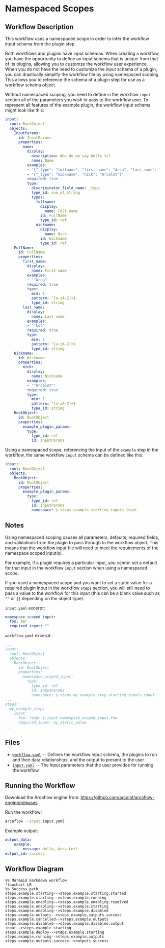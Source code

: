 # Namespaced Scopes

## Workflow Description

This workflow uses a namespaced scope in order to infer the workflow input schema from the plugin step.

Both workflows and plugins have input schemas. When creating a workflow, you have the opportunity to define an input schema that is unique from that of its plugins, allowing you to customze the workflow user experience. When you do not have the need to customize the input schema of a plugin, you can drastically simplify the workflow file by using namespaced scoping. This allows you to reference the schema of a plugin step for use as a workflow schema object.

Without namespaced scoping, you need to define in the workflow `input` section all of the parameters you wish to pass to the workflow user. To represent all features of the example plugin, the workflow input schema might look like this:

```yaml
input:
  root: RootObject
  objects:
    InputParams:
      id: InputParams
      properties:
        name:
          display:
            description: Who do we say hello to?
            name: Name
          examples:
          - '{"_type": "fullname", "first_name": "Arca", "last_name": "Lot"}'
          - '{"_type": "nickname", "nick": "Arcalot"}'
          required: true
          type:
            discriminator_field_name: _type
            type_id: one_of_string
            types:
              fullname:
                display:
                  name: Full name
                id: FullName
                type_id: ref
              nickname:
                display:
                  name: Nick
                id: Nickname
                type_id: ref
    FullName:
      id: FullName
      properties:
        first_name:
          display:
            name: First name
          examples:
          - '"Arca"'
          required: true
          type:
            min: 1
            pattern: ^[a-zA-Z]+$
            type_id: string
        last_name:
          display:
            name: Last name
          examples:
          - '"Lot"'
          required: true
          type:
            min: 1
            pattern: ^[a-zA-Z]+$
            type_id: string
    Nickname:
      id: Nickname
      properties:
        nick:
          display:
            name: Nickname
          examples:
          - '"Arcalot"'
          required: true
          type:
            min: 1
            pattern: ^[a-zA-Z]+$
            type_id: string
    RootObject:
      id: RootObject
      properties:
        example_plugin_params:
          type:
            type_id: ref
            id: InputParams
```

Using a namespaced scope, referencing the input of the `example` step in the workflow, the same workflow `input` schema can be defined like this:
```yaml
input:
  root: RootObject
  objects:
    RootObject:
      id: RootObject
      properties:
        example_plugin_params:
          type:
            type_id: ref
            id: InputParams
            namespace: $.steps.example.starting.inputs.input
```

## Notes

Using namespaced scoping causes all parameters, defaults, required fields, and validations from the plugin to pass through to the workflow object. This means that the workflow input file will need to meet the requirements of the namespace scoped input(s).

For example, if a plugin requires a particular input, you cannot set a default for that input in the workflow `input` section when using a namespaced scope.

If you used a namespaced scope and you want to set a static value for a required plugin input in the workflow `steps` section, you will still need to pass a value to the workflow for this input (this can be a blank value such as `""` or `{}` depending on the object type).

`input.yaml` excerpt:
```yaml
namespace_scoped_input:
  foo: bar
  required_input: ""
```
`workflow.yaml` excerpt:
```yaml
...
input:
  root: RootObject
  objects:
    RootObject:
      id: RootObject
      properties:
        namespace_scoped_input:
          type:
            type_id: ref
            id: InputParams
            namespace: $.steps.my_example_step.starting.inputs.input
...
steps:
  my_example_step:
    input: 
      foo: !expr $.input.namespace_scoped_input.foo
      required_input: my_static_value
...
```

## Files

- [`workflow.yaml`](workflow.yaml) -- Defines the workflow input schema, the plugins to
  run and their data relationships, and the output to present to the user
- [`input.yaml`](input.yaml) -- The input parameters that the user provides for running
  the workflow
                     
## Running the Workflow

Download the Arcaflow engine from: https://github.com/arcalot/arcaflow-engine/releases
 
Run the workflow:
```bash
arcaflow --input input.yaml
```

Example output:
```yaml
output_data:
    example:
        message: Hello, Arca Lot!
output_id: success
```

## Workflow Diagram
```mermaid
%% Mermaid markdown workflow
flowchart LR
%% Success path
steps.example.starting-->steps.example.starting.started
steps.example.starting-->steps.example.running
steps.example.enabling-->steps.example.enabling.resolved
steps.example.enabling-->steps.example.starting
steps.example.enabling-->steps.example.disabled
steps.example.outputs-->steps.example.outputs.success
steps.example.cancelled-->steps.example.outputs
steps.example.disabled-->steps.example.disabled.output
input-->steps.example.starting
steps.example.deploy-->steps.example.starting
steps.example.running-->steps.example.outputs
steps.example.outputs.success-->outputs.success
```
